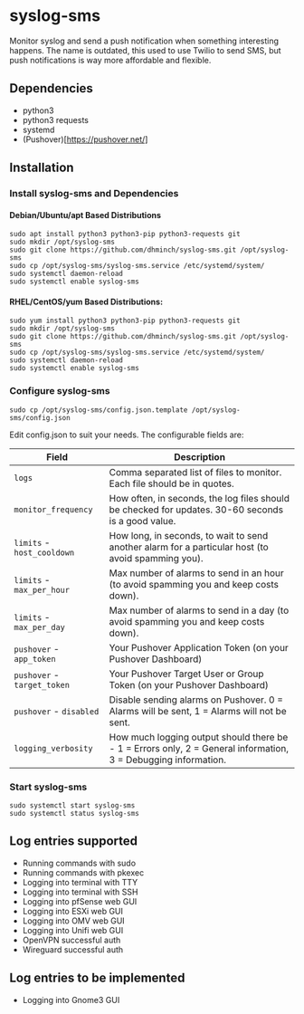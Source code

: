 # syslog-sms
Monitor syslog and send a push notification when something interesting happens. The name is outdated, this used to use Twilio to send SMS, but push notifications is way more affordable and flexible.

## Dependencies

- python3
- python3 requests
- systemd
- (Pushover)[https://pushover.net/]

## Installation

### Install syslog-sms and Dependencies

#### Debian/Ubuntu/apt Based Distributions
```
sudo apt install python3 python3-pip python3-requests git
sudo mkdir /opt/syslog-sms
sudo git clone https://github.com/dhminch/syslog-sms.git /opt/syslog-sms
sudo cp /opt/syslog-sms/syslog-sms.service /etc/systemd/system/
sudo systemctl daemon-reload
sudo systemctl enable syslog-sms
```

#### RHEL/CentOS/yum Based Distributions:

```
sudo yum install python3 python3-pip python3-requests git
sudo mkdir /opt/syslog-sms
sudo git clone https://github.com/dhminch/syslog-sms.git /opt/syslog-sms
sudo cp /opt/syslog-sms/syslog-sms.service /etc/systemd/system/
sudo systemctl daemon-reload
sudo systemctl enable syslog-sms
```

### Configure syslog-sms

```
sudo cp /opt/syslog-sms/config.json.template /opt/syslog-sms/config.json
```

Edit config.json to suit your needs. The configurable fields are:

| Field | Description |
| --- | --- |
| `logs` | Comma separated list of files to monitor. Each file should be in quotes. |
| `monitor_frequency` | How often, in seconds, the log files should be checked for updates. 30-60 seconds is a good value. |
| `limits` - `host_cooldown` | How long, in seconds, to wait to send another alarm for a particular host (to avoid spamming you). |
| `limits` - `max_per_hour` | Max number of alarms to send in an hour (to avoid spamming you and keep costs down). |
| `limits` - `max_per_day` | Max number of alarms to send in a day (to avoid spamming you and keep costs down). |
| `pushover` - `app_token` | Your Pushover Application Token (on your Pushover Dashboard) |
| `pushover` - `target_token` | Your Pushover Target User or Group Token (on your Pushover Dashboard)  |
| `pushover` - `disabled` | Disable sending alarms on Pushover. 0 = Alarms will be sent, 1 = Alarms will not be sent. |
| `logging_verbosity` | How much logging output should there be - 1 = Errors only, 2 = General information, 3 = Debugging information. |

### Start syslog-sms

```
sudo systemctl start syslog-sms
sudo systemctl status syslog-sms
```

## Log entries supported

- Running commands with sudo
- Running commands with pkexec
- Logging into terminal with TTY
- Logging into terminal with SSH
- Logging into pfSense web GUI
- Logging into ESXi web GUI
- Logging into OMV web GUI
- Logging into Unifi web GUI
- OpenVPN successful auth
- Wireguard successful auth

## Log entries to be implemented
- Logging into Gnome3 GUI